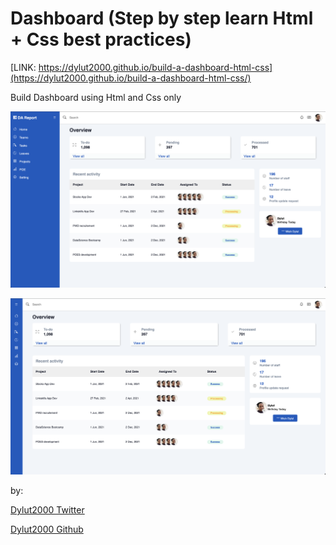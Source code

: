 # Dashboard (Step by step learn Html + Css best practices)
[LINK: https://dylut2000.github.io/build-a-dashboard-html-css](https://dylut2000.github.io/build-a-dashboard-html-css/)

Build Dashboard using Html and Css only

![alt text](./img/dashboard-1.png)

![alt text](./img/dashboard-2.png)

by:

[Dylut2000 Twitter](https://twitter.com/dylut2000)

[Dylut2000 Github](https://github.com/dylut2000)
